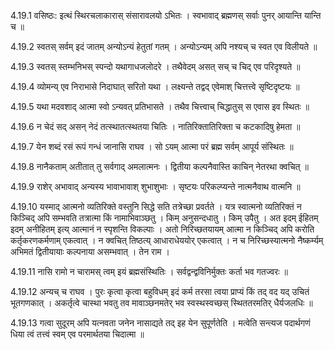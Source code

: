 4.19.1
वसिष्ठः:
इत्थं स्थिरचलाकारास् संसारावलयो ऽभितः ।
स्वभावाद् ब्रह्मणस् सर्वाः पुनर् आयान्ति यान्ति च ॥


4.19.2
स्वतस् सर्वम् इदं जातम् अन्योऽन्यं हेतुतां गतम् ।
अन्योऽन्यम् अपि नश्यच् च स्वत एव विलीयते ॥


4.19.3
स्वतस् स्तम्भनिभस् स्पन्दो यथागाधजलोदरे ।
तथैवेदम् असत् सच् च चिद् एव परिदृश्यते ॥


4.19.4
व्योमन्य् एव निराभासे निदाघात् सरितो यथा ।
लक्ष्यन्ते तद्वद् एवेमाश् चित्तत्त्वे सृष्टिदृष्टयः ॥


4.19.5
यथा मदवशाद् आत्मा स्वो ऽन्यवत् प्रतिभासते ।
तथैव चित्त्वाच् चिद्धातुस् स एवास इव स्थितः ॥


4.19.6
न चेदं सद् असन् नेदं तत्स्थातत्स्थतया चितिः ।
नातिरिक्तातिरिक्ता च कटकादिषु हेमता ॥


4.19.7
येन शब्दं रसं रूपं गन्धं जानासि राघव ।
सो ऽयम् आत्मा परं ब्रह्म सर्वम् आपूर्य संस्थितः ॥


4.19.8
नानैकताम् अतीतात् तु सर्वगाद् अमलात्मनः ।
द्वितीया कल्पनैवास्ति काचिन् नेतरथा क्वचित् ॥


4.19.9
राशेर् अभावाद् अन्यस्य भावाभावाश् शुभाशुभाः ।
सृष्टयः परिकल्प्यन्ते नात्मनैवाथ वात्मनि ॥


4.19.10
यस्माद् आत्मनो व्यतिरिक्ते वस्तुनि सिद्धे सति तत्रेच्छा प्रवर्तते ।
	यत्र स्वात्मनो व्यतिरिक्तं न किञ्चिद् अपि सम्भवति तत्रात्मा किं नामाभिवाञ्छतु ।
	किम् अनुसन्दधातु ।
	किम् उपैतु ।
	अत इदम् ईहितम् इदम् अनीहितम् इत्य् आत्मानं न स्पृशन्ति विकल्पाः ।
	अतो निरिच्छतयायम् आत्मा न किञ्चिद् अपि करोति कर्तृकरणकर्मणाम् एकत्वात् ।
	न क्वचित् तिष्ठत्य् आधाराधेययोर् एकत्वात् ।
	न च निरिच्छस्यात्मनो नैष्कर्म्यम् अभिमतं द्वितीयायाः कल्पनाया असम्भवात् ।
	तेन राम ।


4.19.11
नासि रामो न चारामस् त्वम् इयं ब्रह्मसंस्थितिः ।
सर्वद्वन्द्वविनिर्मुक्तः कर्ता भव गतज्वरः ॥


4.19.12
अन्यच् च राघव ।
पुरः कृत्वा कृत्वा बहुविधम् इदं कर्म तरसा त्वया प्राप्यं किं तद् वद यद् उचितं भूतगणकात् ।
अकर्तृत्वे चास्था भवतु तव मावाञ्छनमतेर् भव स्वस्थस्वच्छस् स्थिततरमतिर् धैर्यजलधिः ॥


4.19.13
गत्वा सुदूरम् अपि यत्नवता जनेन नासाद्यते तद् इह येन सुपूर्णतेति ।
मत्वेति सन्त्यज पदार्थगणं धिया त्वं तत्त्वं स्वम् एव परमार्थतया चिदात्मा ॥

